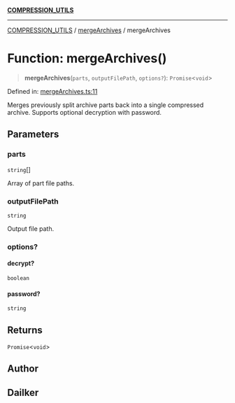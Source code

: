 [**COMPRESSION_UTILS**](../../README.md)

***

[COMPRESSION_UTILS](../../README.md) / [mergeArchives](../README.md) / mergeArchives

# Function: mergeArchives()

> **mergeArchives**(`parts`, `outputFilePath`, `options?`): `Promise`\<`void`\>

Defined in: [mergeArchives.ts:11](https://github.com/dailker/everyutil-js/blob/b3e269da55b7d96c15eb37e98c5c4f6b94f05f6f/src/compression/mergeArchives.ts#L11)

Merges previously split archive parts back into a single compressed archive.
Supports optional decryption with password.

## Parameters

### parts

`string`[]

Array of part file paths.

### outputFilePath

`string`

Output file path.

### options?

#### decrypt?

`boolean`

#### password?

`string`

## Returns

`Promise`\<`void`\>

## Author

## Dailker

